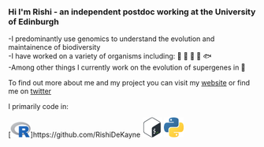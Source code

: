 ### Hi I'm Rishi - an independent postdoc working at the University of Edinburgh

-I predominantly use genomics to understand the evolution and maintainence of biodiversity  
-I have worked on a variety of organisms including: 🦈 🦠 🍄 🌴 🐟  
-Among other things I currently work on the evolution of supergenes in 🦋  

To find out more about me and my project you can visit my [website] or find me on [twitter]

I primarily code in:  
<p float="left">
  [<img src="Rlogo.png" width="40" />]https://github.com/RishiDeKayne
  <img src="bashlogo.png" width="40" /> 
  <img src="pythonlogo.png" width="40" />
</p>

[website]: http://rishidekayne.github.io/
[twitter]: https://twitter.com/PhDetails
